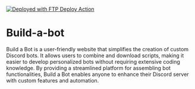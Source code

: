 [<img alt="Deployed with FTP Deploy Action" src="https://img.shields.io/badge/Deployed With-FTP DEPLOY ACTION-%3CCOLOR%3E?style=for-the-badge&color=2b9348">](https://github.com/SamKirkland/FTP-Deploy-Action)

# Build-a-bot

Build a Bot is a user-friendly website that simplifies the creation of custom Discord bots. It allows users to combine and download scripts, making it easier to develop personalized bots without requiring extensive coding knowledge. By providing a streamlined platform for assembling bot functionalities, Build a Bot enables anyone to enhance their Discord server with custom features and automation.

